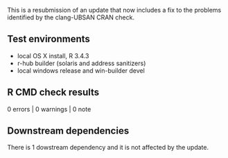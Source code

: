 This is a resubmission of an update that now includes a fix to the problems
identified by the clang-UBSAN CRAN check.

## Test environments
* local OS X install, R 3.4.3
* r-hub builder (solaris and address sanitizers)
* local windows release and win-builder devel

## R CMD check results

0 errors | 0 warnings | 0 note

## Downstream dependencies
There is 1 dowstream dependency and it is not affected by the update.
